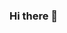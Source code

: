 ### Hi there 👋

<!--
**Cmputer/Cmputer** is a ✨ _special_ ✨ repository because its `README.md` (this file) appears on your GitHub profile.

Here are some ideas to get you started:

## This GitHub page was created to serve as an example for students who would like to display their projects
-->
